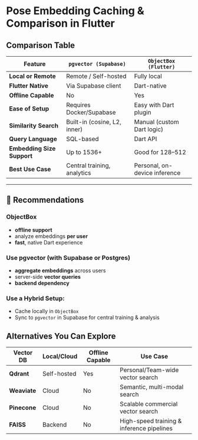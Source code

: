 
# Pose Embedding Caching & Comparison in Flutter


## Comparison Table

| Feature                    | `pgvector (Supabase)`          | `ObjectBox (Flutter)`           | 
| -------------------------- | ------------------------------ | ------------------------------- | 
| **Local or Remote**        |  Remote / Self-hosted        |  Fully local                   |
| **Flutter Native**         |  Via Supabase client          |  Dart-native                   | 
| **Offline Capable**        |  No                           |  Yes                           |
| **Ease of Setup**          |  Requires Docker/Supabase    |  Easy with Dart plugin         | 
| **Similarity Search**      |  Built-in (cosine, L2, inner) |  Manual (custom Dart logic)   | 
| **Query Language**         |  SQL-based                    |  Dart API                      |
| **Embedding Size Support** |  Up to 1536+                  |  Good for 128–512             |
| **Best Use Case**          |  Central training, analytics  |  Personal, on-device inference | 

---

## 🔧 Recommendations

###  **ObjectBox** 

* **offline support**
* analyze embeddings **per user**
* **fast**, native Dart experience

### Use **pgvector** (with Supabase or Postgres) 

*  **aggregate embeddings** across users
* server-side **vector queries**
*  **backend dependency**

### Use a **Hybrid Setup**:

* Cache locally in `ObjectBox`
* Sync to `pgvector` in Supabase for central training & analysis


##  Alternatives You Can Explore

| Vector DB    | Local/Cloud | Offline Capable | Use Case                                  |
| ------------ | ----------- | --------------- | ----------------------------------------- |
| **Qdrant**   | Self-hosted |  Yes           | Personal/Team-wide vector search          |
| **Weaviate** | Cloud       |  No            | Semantic, multi-modal search              |
| **Pinecone** | Cloud       |  No            | Scalable commercial vector search         |
| **FAISS**    | Backend     |  No            | High-speed training & inference pipelines |


